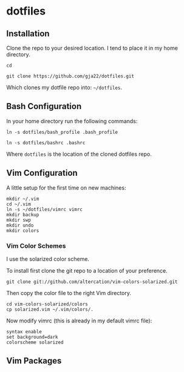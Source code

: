 # dotfiles

## Installation
Clone the repo to your desired location. I tend to place it in my home directory.

`cd`

`git clone https://github.com/gja22/dotfiles.git`

Which clones my dotfile repo into: `~/dotfiles`.

## Bash Configuration
In your home directory run the following commands:

`ln -s dotfiles/bash_profile .bash_profile`

`ln -s dotfiles/bashrc .bashrc`

Where `dotfiles` is the location of the cloned dotfiles repo.

## Vim Configuration
A little setup for the first time on new machines:
```
mkdir ~/.vim
cd ~/.vim
ln -s ~/dotfiles/vimrc vimrc
mkdir backup
mkdir swp
mkdir undo
mkdir colors
```

### Vim Color Schemes
I use the solarized color scheme.

To install first clone the git repo to a location of your preference.

`git clone git://github.com/altercation/vim-colors-solarized.git`

Then copy the color file to the right Vim directory.

`cd vim-colors-solarized/colors`\
`cp solarized.vim ~/.vim/colors/.`

Now modify vimrc (this is already in my default vimrc file):

```
syntax enable
set background=dark
colorscheme solarized
```

## Vim Packages



